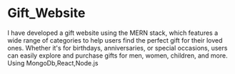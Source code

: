 # Gift_Website
I have developed a gift website using the MERN stack, which features a wide range of categories to help users find the perfect gift for their loved ones. Whether it's for birthdays, anniversaries, or special occasions, users can easily explore and purchase gifts for men, women, children, and more. Using MongoDb,React,Node.js
